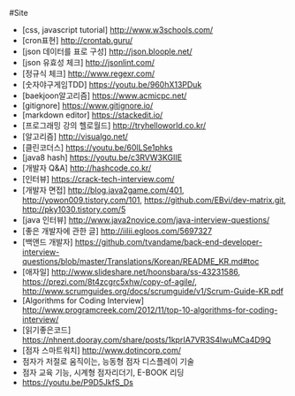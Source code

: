 #Site

- [css, javascript tutorial] http://www.w3schools.com/
- [cron표현] http://crontab.guru/
- [json 데이터를 표로 구성] http://json.bloople.net/
- [json 유효성 체크] http://jsonlint.com/
- [정규식 체크] http://www.regexr.com/
- [숫자야구게임TDD] https://youtu.be/960hX13PDuk
- [baekjoon알고리즘] https://www.acmicpc.net/
- [gitignore] https://www.gitignore.io/
- [markdown editor] https://stackedit.io/
- [프로그래밍 강의 헬로월드] http://tryhelloworld.co.kr/
- [알고리즘] http://visualgo.net/
- [클린코더스] https://youtu.be/60lLSe1phks
- [java8 hash] https://youtu.be/c3RVW3KGIIE
- [개발자 Q&A] http://hashcode.co.kr/
- [인터뷰] https://crack-tech-interview.com/
- [개발자 면접] http://blog.java2game.com/401, http://yowon009.tistory.com/101, https://github.com/EBvi/dev-matrix.git, http://pky1030.tistory.com/5
- [java 인터뷰] http://www.java2novice.com/java-interview-questions/  
- [좋은 개발자에 관한 글] http://iilii.egloos.com/5697327
- [백앤드 개발자] https://github.com/tvandame/back-end-developer-interview-questions/blob/master/Translations/Korean/README_KR.md#toc
- [애자일] http://www.slideshare.net/hoonsbara/ss-43231586, https://prezi.com/8t4zcgrc5xhw/copy-of-agile/, http://www.scrumguides.org/docs/scrumguide/v1/Scrum-Guide-KR.pdf 
- [Algorithms for Coding Interview] http://www.programcreek.com/2012/11/top-10-algorithms-for-coding-interview/
- [읽기좋은코드] https://nhnent.dooray.com/share/posts/1kprIA7VR3S4lwuMCa4D9Q
- [점자 스마트워치] http://www.dotincorp.com/
 - 점자가 저절로 움직이는, 능동형 점자 디스플레이 기술
 - 점자 교육 기능, 시계형 점자리더기, E-BOOK 리딩
 - https://youtu.be/P9D5JkfS_Ds
